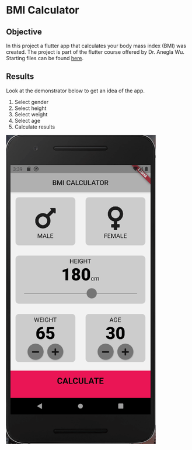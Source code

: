 


# BMI Calculator 

## Objective 

In this project a flutter app that calculates your body mass index (BMI) was created. The project is part of the flutter course offered by Dr. Anegla Wu. Starting files can be found [here](https://github.com/londonappbrewery/bmi-calculator-flutter).
## Results

Look at the demonstrator below to get an idea of the app.
1. Select gender 
2. Select height 
3. Select weight 
4. Select age
5. Calculate results


![Gif of the BMI-App](./gif_README.gif)


